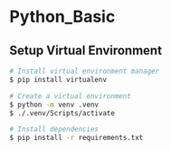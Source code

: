 # Python_Basic

## Setup Virtual Environment

```sh
# Install virtual environment manager
$ pip install virtualenv

# Create a virtual environment
$ python -m venv .venv
$ ./.venv/Scripts/activate

# Install dependencies
$ pip install -r requirements.txt
```